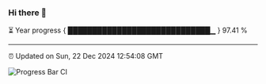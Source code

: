 ### Hi there 👋

⏳ Year progress { █████████████████████████████▁ } 97.41 %

---

⏰ Updated on Sun, 22 Dec 2024 12:54:08 GMT

![Progress Bar CI](https://github.com/IshwaranRudhara/GIT-ACTION/workflows/Progress%20Bar%20CI/badge.svg)
